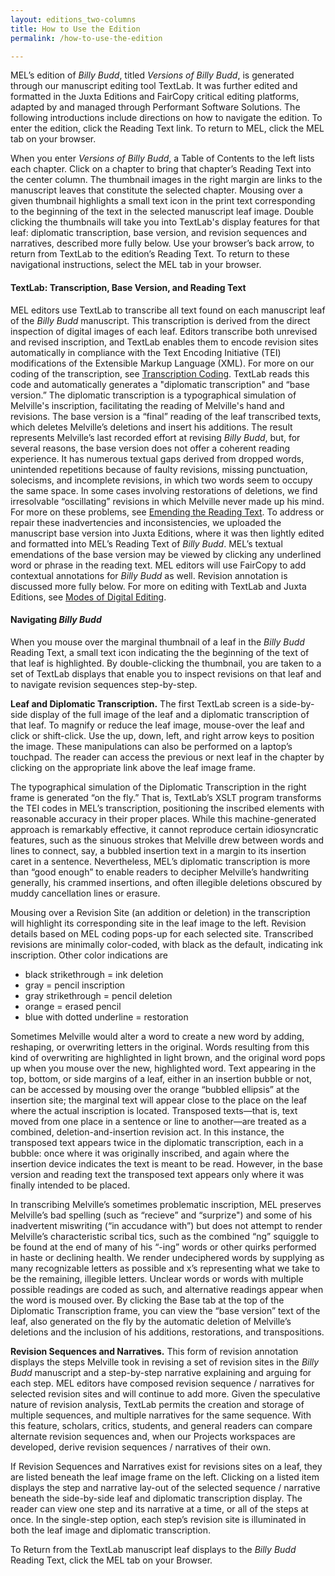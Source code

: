 ```yaml
---
layout: editions_two-columns
title: How to Use the Edition
permalink: /how-to-use-the-edition

---
```



MEL’s edition of *Billy Budd*, titled *Versions of Billy Budd*, is generated through our manuscript editing tool TextLab. It was further edited and formatted in the Juxta Editions and FairCopy critical editing platforms, adapted by and managed through Performant Software Solutions. The following introductions include directions on how to navigate the edition. To enter the edition, click the Reading Text link. To return to MEL, click the MEL tab on your browser.

When you enter *Versions of Billy Budd*, a Table of Contents to the left lists each chapter.  Click on a chapter to bring that chapter’s Reading Text into the center column. The thumbnail images in the right margin are links to the manuscript leaves that constitute the selected chapter. Mousing over a given thumbnail highlights a small text icon in the print text corresponding to the beginning of the text in the selected manuscript leaf image. Double clicking the thumbnails will take you into TextLab's display features for that leaf: diplomatic transcription, base version, and revision sequences and narratives, described more fully below. Use your browser’s back arrow, to return from TextLab to the edition’s Reading Text. To return to these navigational instructions, select the MEL tab in your browser.

#### TextLab: Transcription, Base Version, and Reading Text  

MEL editors use TextLab to transcribe all text found on each manuscript leaf of the *Billy Budd* manuscript. This transcription is derived from the direct inspection of digital images of each leaf. Editors transcribe both unrevised and revised inscription, and TextLab enables them to encode revision sites automatically in compliance with the Text Encoding Initiative (TEI) modifications of the Extensible Markup Language (XML).  For more on our coding of the transcription, see [Transcription Coding](https://mel.netlify.app/transcription-coding). TextLab reads this code and automatically generates a "diplomatic transcription" and “base version.” The diplomatic transcription is a typographical simulation of Melville's inscription, facilitating the reading of Melville's hand and revisions. The base version is a “final” reading of the leaf transcribed texts, which deletes Melville’s deletions and insert his additions. The result represents Melville’s last recorded effort at revising *Billy Budd*, but, for several reasons, the base version does not offer a coherent reading experience. It has numerous textual gaps derived from dropped words, unintended repetitions because of faulty revisions, missing punctuation, solecisms, and incomplete revisions, in which two words seem to occupy the same space. In some cases involving restorations of deletions, we find irresolvable “oscillating” revisions in which Melville never made up his mind. For more on these problems, see [Emending the Reading Text](https://mel.netlify.app/emending-the-reading-text). To address or repair these inadvertencies and inconsistencies, we uploaded the manuscript base version into Juxta Editions, where it was then lightly edited and formatted into MEL’s Reading Text of *Billy Budd*. MEL’s textual emendations of the base version may be viewed by clicking any underlined word or phrase in the reading text. MEL editors will use FairCopy to add contextual annotations for *Billy Budd* as well. Revision annotation is discussed more fully below. For more on editing with TextLab and Juxta Editions, see [Modes of Digital Editing](https://mel.netlify.app/modes-of-digital-editing).

#### Navigating *Billy Budd*

When you mouse over the marginal thumbnail of a leaf in the *Billy Budd* Reading Text, a small text icon indicating the the beginning of the text of that leaf is highlighted. By double-clicking the thumbnail, you are taken to a set of TextLab displays that enable you to inspect revisions on that leaf and to navigate revision sequences step-by-step.

**Leaf and Diplomatic Transcription.** The first TextLab screen is a side-by-side display of the full image of the leaf and a diplomatic transcription of that leaf. To magnify or reduce the leaf image, mouse-over the leaf and click or shift-click. Use the up, down, left, and right arrow keys to position the image. These manipulations can also be performed on a laptop’s touchpad. The reader can access the previous or next leaf in the chapter by clicking on the appropriate link above the leaf image frame.

The typographical simulation of the Diplomatic Transcription in the right frame is generated “on the fly.” That is, TextLab’s XSLT program transforms the TEI codes in MEL’s transcription, positioning the inscribed elements with reasonable accuracy in their proper places. While this machine-generated approach is remarkably effective, it cannot reproduce certain idiosyncratic features, such as the sinuous strokes that Melville drew between words and lines to connect, say, a bubbled insertion text in a margin to its insertion caret in a sentence.  Nevertheless, MEL’s diplomatic transcription is more than “good enough” to enable readers to decipher Melville’s handwriting generally, his crammed insertions, and often illegible deletions obscured by muddy cancellation lines or erasure.

Mousing over a Revision Site (an addition or deletion) in the transcription will highlight its corresponding site in the leaf image to the left. Revision details based on MEL coding pops-up for each selected site. Transcribed revisions are minimally color-coded, with black as the default, indicating ink inscription. Other color indications are

*	black strikethrough = ink deletion
*	gray = pencil inscription
*	gray strikethrough = pencil deletion
*	orange = erased pencil
*	blue with dotted underline = restoration

Sometimes Melville would alter a word to create a new word by adding, reshaping, or overwriting letters in the original. Words resulting from this kind of overwriting are highlighted in light brown, and the original word pops up when you mouse over the new, highlighted word. Text appearing in the top, bottom, or side margins of a leaf, either in an insertion bubble or not, can be accessed by mousing over the orange “bubbled ellipsis” at the insertion site; the marginal text will appear close to the place on the leaf where the actual inscription is located. Transposed texts—that is, text moved from one place in a sentence or line to another—are treated as a combined, deletion-and-insertion revision act.  In this instance, the transposed text appears twice in the diplomatic transcription, each in a bubble: once where it was originally inscribed, and again where the insertion device indicates the text is meant to be read. However, in the base version and reading text the transposed text appears only where it was finally intended to be placed.

In transcribing Melville’s sometimes problematic inscription, MEL preserves Melville’s bad spelling (such as “recieve” and “surprize") and some of his inadvertent miswriting (“in accudance with”) but does not attempt to render Melville’s characteristic scribal tics, such as the combined “ng” squiggle to be found at the end of many of his “-ing” words or other quirks performed in haste or declining health. We render undeciphered words by supplying as many recognizable letters as possible and x’s representing what we take to be the remaining, illegible letters.  Unclear words or words with multiple possible readings are coded as such, and alternative readings appear when the word is moused over.
By clicking the Base tab at the top of the Diplomatic Transcription frame, you can view the “base version” text of the leaf, also generated on the fly by the automatic deletion of Melville’s deletions and the inclusion of his additions, restorations, and transpositions.

**Revision Sequences and Narratives.** This form of revision annotation displays the steps Melville took in revising a set of revision sites in the *Billy Budd* manuscript and a step-by-step narrative explaining and arguing for each step.  MEL editors have composed revision sequence / narratives for selected revision sites and will continue to add more. Given the speculative nature of revision analysis, TextLab permits the creation and storage of multiple sequences, and multiple narratives for the same sequence. With this feature, scholars, critics, students, and general readers can compare alternate revision sequences and, when our Projects workspaces are developed, derive revision sequences / narratives of their own.

If Revision Sequences and Narratives exist for revisions sites on a leaf, they are listed beneath the leaf image frame on the left. Clicking on a listed item displays the step and narrative lay-out of the selected sequence / narrative beneath the side-by-side leaf and diplomatic transcription display. The reader can view one step and its narrative at a time, or all of the steps at once. In the single-step option, each step’s revision site is illuminated in both the leaf image and diplomatic transcription.

To Return from the TextLab manuscript leaf displays to the *Billy Budd* Reading Text, click the MEL tab on your Browser.
